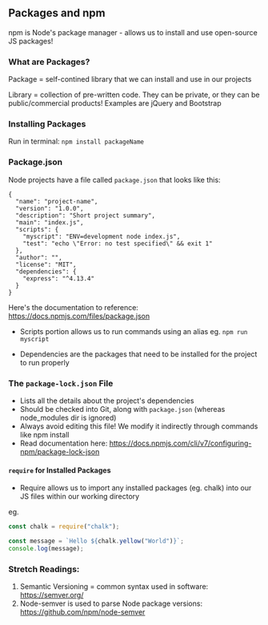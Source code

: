 ## Packages and npm
npm is Node's package manager - allows us to install and use open-source JS packages!

### What are Packages?
Package = self-contined library that we can install and use in our projects

Library = collection of pre-written code. They can be private, or they can be public/commercial products! Examples are jQuery and Bootstrap

### Installing Packages

Run in terminal: ```npm install packageName```

### Package.json

Node projects have a file called ```package.json``` that looks like this:

```
{
  "name": "project-name",
  "version": "1.0.0",
  "description": "Short project summary",
  "main": "index.js",
  "scripts": {
    "myscript": "ENV=development node index.js",
    "test": "echo \"Error: no test specified\" && exit 1"
  },
  "author": "",
  "license": "MIT",
  "dependencies": {
    "express": "^4.13.4"
  }
}
```
Here's the documentation to reference: https://docs.npmjs.com/files/package.json


- Scripts portion allows us to run commands using an alias
eg. ```npm run myscript```

- Dependencies are the packages that need to be installed for the project to run properly

### The ```package-lock.json``` File
- Lists all the details about the project's dependencies
- Should be checked into Git, along with ```package.json``` (whereas node_modules dir is ignored)
- Always avoid editing this file! We modify it indirectly through commands like npm install
- Read documentation here: https://docs.npmjs.com/cli/v7/configuring-npm/package-lock-json

#### ```require``` for Installed Packages
- Require allows us to import any installed packages (eg. chalk) into our JS files within our working directory

eg.

```javascript
const chalk = require("chalk");

const message = `Hello ${chalk.yellow("World")}`;
console.log(message);
```


### Stretch Readings:
1. Semantic Versioning = common syntax used in software: https://semver.org/
2. Node-semver is used to parse Node package versions: https://github.com/npm/node-semver



